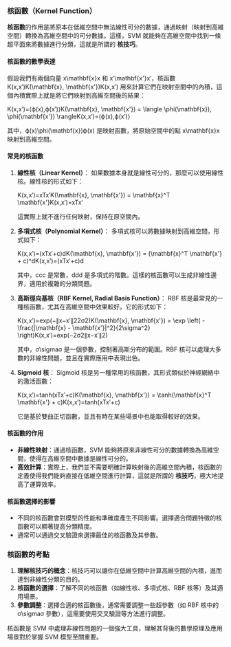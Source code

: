 ### 核函數（Kernel Function）

**核函數**的作用是將原本在低維空間中無法線性可分的數據，通過映射（映射到高維空間）轉換為高維空間中的可分數據。這樣，SVM 就能夠在高維空間中找到一條超平面來將數據進行分類，這就是所謂的 **核技巧**。

#### 核函數的數學表達

假設我們有兩個向量 x\mathbf{x}x 和 x′\mathbf{x'}x′，核函數 K(x,x′)K(\mathbf{x}, \mathbf{x'})K(x,x′) 用來計算它們在映射空間中的內積，這個內積實際上就是將它們映射到高維空間後的結果：

K(x,x′)=⟨ϕ(x),ϕ(x′)⟩K(\mathbf{x}, \mathbf{x'}) = \langle \phi(\mathbf{x}), \phi(\mathbf{x'}) \rangleK(x,x′)=⟨ϕ(x),ϕ(x′)⟩

其中，ϕ(x)\phi(\mathbf{x})ϕ(x) 是映射函數，將原始空間中的點 x\mathbf{x}x 映射到高維空間。

#### 常見的核函數

1. **線性核（Linear Kernel）**： 如果數據本身就是線性可分的，那麼可以使用線性核。線性核的形式如下：
    
    K(x,x′)=xTx′K(\mathbf{x}, \mathbf{x'}) = \mathbf{x}^T \mathbf{x'}K(x,x′)=xTx′
    
    這實際上就不進行任何映射，保持在原空間內。
    
2. **多項式核（Polynomial Kernel）**： 多項式核可以將數據映射到高維空間，形式如下：
    
    K(x,x′)=(xTx′+c)dK(\mathbf{x}, \mathbf{x'}) = (\mathbf{x}^T \mathbf{x'} + c)^dK(x,x′)=(xTx′+c)d
    
    其中，ccc 是常數，ddd 是多項式的階數。這樣的核函數可以生成非線性邊界，適用於複雜的分類問題。
    
3. **高斯徑向基核（RBF Kernel, Radial Basis Function）**： RBF 核是最常見的一種核函數，尤其在高維空間中效果較好。它的形式如下：
    
    K(x,x′)=exp⁡(−∥x−x′∥22σ2)K(\mathbf{x}, \mathbf{x'}) = \exp \left( -\frac{\|\mathbf{x} - \mathbf{x'}\|^2}{2\sigma^2} \right)K(x,x′)=exp(−2σ2∥x−x′∥2​)
    
    其中，σ\sigmaσ 是一個參數，控制著高斯分布的範圍。RBF 核可以處理大多數的非線性問題，並且在實際應用中表現出色。
    
4. **Sigmoid 核**： Sigmoid 核是另一種常用的核函數，其形式類似於神經網絡中的激活函數：
    
    K(x,x′)=tanh⁡(xTx′+c)K(\mathbf{x}, \mathbf{x'}) = \tanh(\mathbf{x}^T \mathbf{x'} + c)K(x,x′)=tanh(xTx′+c)
    
    它是基於雙曲正切函數，並且有時在某些場景中也能取得較好的效果。
    

#### 核函數的作用

- **非線性映射**：通過核函數，SVM 能夠將原來非線性可分的數據轉換為高維空間，使得在高維空間中數據是線性可分的。
- **高效計算**：實際上，我們並不需要明確計算映射後的高維空間內積，核函數的定義使得我們能夠直接在低維空間進行計算，這就是所謂的 **核技巧**，極大地提高了運算效率。

#### 核函數選擇的影響

- 不同的核函數會對模型的性能和準確度產生不同影響。選擇適合問題特徵的核函數可以顯著提高分類精度。
- 通常可以通過交叉驗證來選擇最佳的核函數及其參數。

### 核函數的考點

1. **理解核技巧的概念**：核技巧可以讓你在低維空間中計算高維空間的內積，進而達到非線性分類的目的。
2. **核函數的選擇**：了解不同的核函數（如線性核、多項式核、RBF 核等）及其適用場景。
3. **參數調整**：選擇合適的核函數後，通常需要調整一些超參數（如 RBF 核中的 σ\sigmaσ 參數），這需要使用交叉驗證等方法進行調整。

核函數是 SVM 中處理非線性問題的一個強大工具，理解其背後的數學原理及應用場景對於掌握 SVM 模型至關重要。